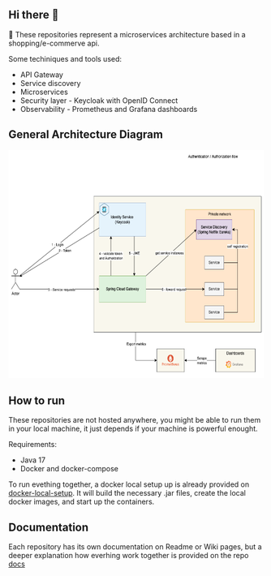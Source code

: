 ## Hi there 👋

:receipt: These repositories represent a microservices architecture based in a shopping/e-commerve api.

Some techiniques and tools used:
* API Gateway
* Service discovery
* Microservices 
* Security layer - Keycloak with OpenID Connect
* Observability - Prometheus and Grafana dashboards

## General Architecture Diagram
<p align="center">
    <a href="https://www.hackerrank.com/mauriciogeneroso">
        <img height=450 src="./images/shopping-api-general-diagram.png" alt="General diagram">
    </a>
</p>

## How to run
These repositories are not hosted anywhere, you might be able to run them in your local machine, it just depends if your machine is powerful enought. 

Requirements:
* Java 17
* Docker and docker-compose

To run evething together, a docker local setup up is already provided on [docker-local-setup](https://github.com/groot-mg/docker-local-setup). It will build the necessary .jar files, create the local docker images, and start up the containers.

## Documentation
Each repository has its own documentation on Readme or Wiki pages, but a deeper explanation how everhing work together is provided on the repo [docs](https://github.com/groot-mg/docs)
